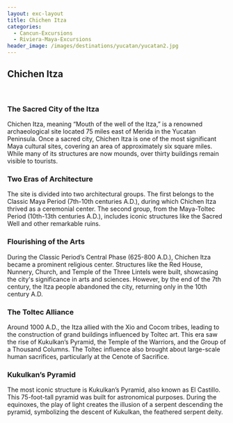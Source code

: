 ```yaml
---
layout: exc-layout
title: Chichen Itza
categories:
  - Cancun-Excursions
  - Riviera-Maya-Excursions
header_image: /images/destinations/yucatan/yucatan2.jpg
---
```

## Chichen Itza  
&nbsp;  

### The Sacred City of the Itza

Chichen Itza, meaning “Mouth of the well of the Itza,” is a renowned archaeological site located 75 miles east of Merida in the Yucatan Peninsula. Once a sacred city, Chichen Itza is one of the most significant Maya cultural sites, covering an area of approximately six square miles. While many of its structures are now mounds, over thirty buildings remain visible to tourists.

### Two Eras of Architecture

The site is divided into two architectural groups. The first belongs to the Classic Maya Period (7th-10th centuries A.D.), during which Chichen Itza thrived as a ceremonial center. The second group, from the Maya-Toltec Period (10th-13th centuries A.D.), includes iconic structures like the Sacred Well and other remarkable ruins.

### Flourishing of the Arts

During the Classic Period’s Central Phase (625-800 A.D.), Chichen Itza became a prominent religious center. Structures like the Red House, Nunnery, Church, and Temple of the Three Lintels were built, showcasing the city's significance in arts and sciences. However, by the end of the 7th century, the Itza people abandoned the city, returning only in the 10th century A.D.

### The Toltec Alliance

Around 1000 A.D., the Itza allied with the Xio and Cocom tribes, leading to the construction of grand buildings influenced by Toltec art. This era saw the rise of Kukulkan’s Pyramid, the Temple of the Warriors, and the Group of a Thousand Columns. The Toltec influence also brought about large-scale human sacrifices, particularly at the Cenote of Sacrifice.

### Kukulkan’s Pyramid

The most iconic structure is Kukulkan’s Pyramid, also known as El Castillo. This 75-foot-tall pyramid was built for astronomical purposes. During the equinoxes, the play of light creates the illusion of a serpent descending the pyramid, symbolizing the descent of Kukulkan, the feathered serpent deity.

